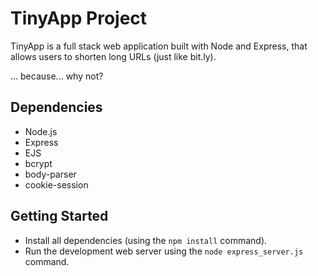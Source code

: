 # TinyApp Project

TinyApp is a full stack web application built with Node and Express, that allows users to shorten long URLs (just like bit.ly).

... because... why not?

## Dependencies

- Node.js
- Express
- EJS
- bcrypt
- body-parser
- cookie-session

## Getting Started

- Install all dependencies (using the `npm install` command).
- Run the development web server using the `node express_server.js` command.
